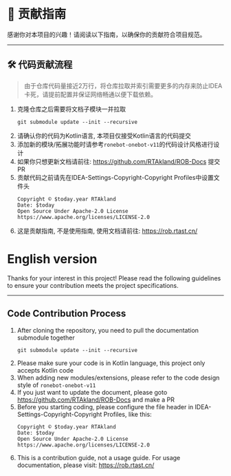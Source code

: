 # 🎯 贡献指南

感谢你对本项目的兴趣！请阅读以下指南，以确保你的贡献符合项目规范。

---

## 🛠️ 代码贡献流程

> 由于仓库代码量接近2万行，将仓库拉取并索引需要更多的内存来防止IDEA卡死，请提前配置并保证网络畅通以便下载依赖。

1. 克隆仓库之后需要将文档子模块一并拉取
   ```shell
   git submodule update --init --recursive
   ```
2. 请确认你的代码为Kotlin语言, 本项目仅接受Kotlin语言的代码提交
3. 添加新的模块/拓展功能时请参考`ronebot-onebot-v11`的代码设计风格进行设计
4. 如果你只想更新文档请前往: https://github.com/RTAkland/ROB-Docs 提交PR
5. 贡献代码之前请先在IDEA-Settings-Copyright-Copyright Profiles中设置文件头
   ```text
   Copyright © $today.year RTAkland
   Date: $today
   Open Source Under Apache-2.0 License
   https://www.apache.org/licenses/LICENSE-2.0
      ```
6. 这是贡献指南, 不是使用指南, 使用文档请前往: https://rob.rtast.cn/

# English version

Thanks for your interest in this project! Please read the following guidelines to ensure your contribution meets the
project specifications.

---

## Code Contribution Process

1. After cloning the repository, you need to pull the documentation submodule together
   ```shell
   git submodule update --init --recursive
   ```
2. Please make sure your code is in Kotlin language, this project only accepts Kotlin code
3. When adding new modules/extensions, please refer to the code design style of `ronebot-onebot-v11`
4. If you just want to update the document, please goto https://github.com/RTAkland/ROB-Docs and make a PR
5. Before you starting coding, please configure the file header in IDEA-Settings-Copyright-Copyright Profiles, like
   this:
   ```text
   Copyright © $today.year RTAkland
   Date: $today
   Open Source Under Apache-2.0 License
   https://www.apache.org/licenses/LICENSE-2.0
      ```
6. This is a contribution guide, not a usage guide. For usage documentation, please visit: https://rob.rtast.cn/

